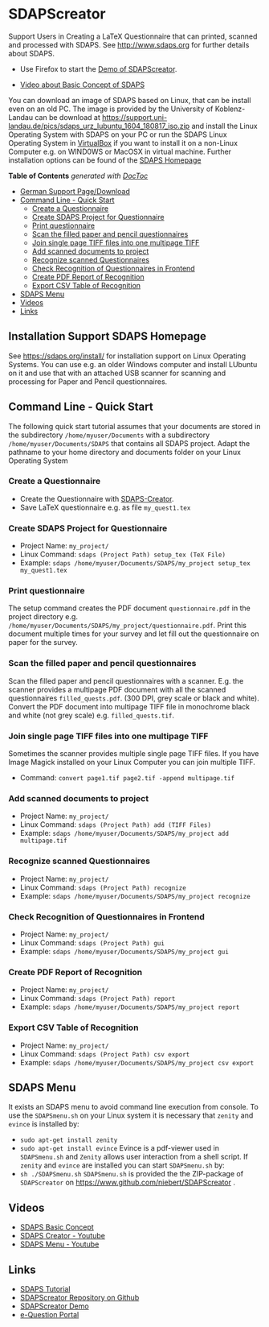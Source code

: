 
# SDAPScreator
Support Users in Creating a LaTeX Questionnaire that can printed, scanned and processed with SDAPS. See http://www.sdaps.org for further details about SDAPS.

* Use Firefox to start the [Demo of SDAPScreator](http://niebert.github.io/SDAPScreator).

* [Video about Basic Concept of SDAPS](https://www.youtube.com/watch?v=qJhvjqMSYmk)


You can download an image of SDAPS based on Linux, that can be install even on an old PC. The image is provided by the University of Koblenz-Landau can be download at https://support.uni-landau.de/pics/sdaps_urz_lubuntu_1604_180817_iso.zip and install the Linux Operating System with SDAPS on your PC or run the SDAPS Linux Operating System in [VirtualBox](https://en.wikipedia.org/wiki/VirtualBox) if you want to install it on a non-Linux Computer e.g. on WlND0WS or MacOSX in virtual machine. Further installation options can be found of the [SDAPS Homepage](https://sdaps.org/Documentation/Tutorial/)

<!-- START doctoc generated TOC please keep comment here to allow auto update -->
<!-- DON'T EDIT THIS SECTION, INSTEAD RE-RUN doctoc TO UPDATE -->
**Table of Contents**  *generated with [DocToc](https://github.com/thlorenz/doctoc)*

- [German Support Page/Download](#german-support-pagedownload)
- [Command Line - Quick Start](#command-line---quick-start)
  - [Create a Questionnaire](#create-a-questionnaire)
  - [Create SDAPS Project for Questionnaire](#create-sdaps-project-for-questionnaire)
  - [Print questionnaire](#print-questionnaire)
  - [Scan the filled paper and pencil questionnaires](#scan-the-filled-paper-and-pencil-questionnaires)
  - [Join single page TIFF files into one multipage TIFF](#join-single-page-tiff-files-into-one-multipage-tiff)
  - [Add scanned documents to project](#add-scanned-documents-to-project)
  - [Recognize scanned Questionnaires](#recognize-scanned-questionnaires)
  - [Check Recognition of Questionnaires in Frontend](#check-recognition-of-questionnaires-in-frontend)
  - [Create PDF Report of Recognition](#create-pdf-report-of-recognition)
  - [Export CSV Table of Recognition](#export-csv-table-of-recognition)
- [SDAPS Menu](#sdaps-menu)
- [Videos](#videos)
- [Links](#links)

<!-- END doctoc generated TOC please keep comment here to allow auto update -->

## Installation Support SDAPS Homepage
See https://sdaps.org/install/ for installation support on Linux Operating Systems. You can use e.g. an older Windows computer and install LUbuntu on it and use that with an attached USB scanner for scanning and processing for Paper and Pencil questionnaires. 


## Command Line - Quick Start
The following quick start tutorial assumes that your documents are stored in the subdirectory `/home/myuser/Documents` with a subdirectory `/home/myuser/Documents/SDAPS` that contains all SDAPS project. Adapt the pathname to your home directory and documents folder on your Linux Operating System

### Create a Questionnaire
* Create the Questionnaire with [SDAPS-Creator](http://niebert.github.io/SDAPScreator).
* Save LaTeX questionnaire e.g. as file `my_quest1.tex`


### Create SDAPS Project for Questionnaire
* Project Name: `my_project/`
* Linux Command:  `sdaps (Project Path) setup_tex (TeX File)`
* Example:  `sdaps /home/myuser/Documents/SDAPS/my_project setup_tex my_quest1.tex`

### Print questionnaire
The setup command creates the PDF document `questionnaire.pdf` in the project directory e.g. `/home/myuser/Documents/SDAPS/my_project/questionnaire.pdf`. Print this document multiple times for your survey and let fill out the questionnaire on paper for the survey.

### Scan the filled paper and pencil questionnaires
Scan the filled paper and pencil questionnaires with a scanner. E.g. the scanner provides a multipage PDF document with all the scanned questionnaires `filled_quests.pdf`. (300 DPI, grey scale or black and white). Convert the PDF document into multipage TIFF file in monochrome black and white (not grey scale) e.g. `filled_quests.tif`.

### Join single page TIFF files into one multipage TIFF
Sometimes the scanner provides multiple single page TIFF files. If you have Image Magick installed on your Linux Computer you can join multiple TIFF.
* Command: `convert page1.tif page2.tif -append multipage.tif`

### Add scanned documents to project

* Project Name: `my_project/`
* Linux Command:  `sdaps (Project Path) add (TIFF Files)`
* Example:  `sdaps /home/myuser/Documents/SDAPS/my_project add  multipage.tif`

### Recognize scanned Questionnaires

* Project Name: `my_project/`
* Linux Command:  `sdaps (Project Path) recognize`
* Example:  `sdaps /home/myuser/Documents/SDAPS/my_project recognize`

### Check Recognition of Questionnaires in Frontend

* Project Name: `my_project/`
* Linux Command:  `sdaps (Project Path) gui`
* Example:  `sdaps /home/myuser/Documents/SDAPS/my_project gui`

### Create PDF Report of Recognition

* Project Name: `my_project/`
* Linux Command:  `sdaps (Project Path) report`
* Example:  `sdaps /home/myuser/Documents/SDAPS/my_project report`

### Export CSV Table of Recognition

* Project Name: `my_project/`
* Linux Command:  `sdaps (Project Path) csv export`
* Example:  `sdaps /home/myuser/Documents/SDAPS/my_project csv export`

## SDAPS Menu
It exists an SDAPS menu to avoid command line execution from console. To use the `SDAPSmenu.sh` on your Linux system it is necessary that `zenity` and `evince` is installed by:
* `sudo apt-get install zenity`
* `sudo apt-get install evince`
Evince is a pdf-viewer used in `SDAPSmenu.sh` and `Zenity` allows user interaction from a shell script. If `zenity` and `evince` are installed you can start `SDAPSmenu.sh` by:
* `sh ./SDAPSmenu.sh`
`SDAPSmenu.sh` is provided the the ZIP-package of `SDAPScreator` on https://www.github.com/niebert/SDAPScreator .


## Videos
* [SDAPS Basic Concept](https://www.youtube.com/watch?v=qJhvjqMSYmk)
* [SDAPS Creator  - Youtube](https://www.youtube.com/watch?v=ZRkTktNf0Dk)
* [SDAPS Menu - Youtube](https://www.youtube.com/watch?v=386l4D3OK0g)

## Links
* [SDAPS Tutorial](https://sdaps.org/Documentation/Tutorial/)
* [SDAPScreator Repository on Github](https://www.github.io/niebert/SDAPScreator)
* [SDAPScreator Demo](https://niebert.github.io/SDAPScreator)
* [e-Question Portal](http://e-question.weebly.com)
